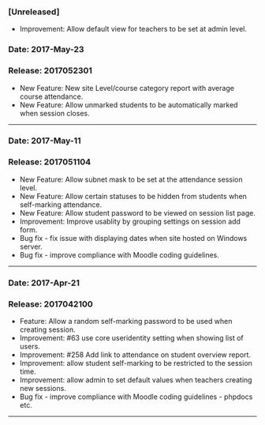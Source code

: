 ### [Unreleased]
- Improvement: Allow default view for teachers to be set at admin level.

### Date:		2017-May-23
### Release:	2017052301

- New Feature: New site Level/course category report with average course attendance.
- New Feature: Allow unmarked students to be automatically marked when session closes.

---

### Date:		2017-May-11
### Release:	2017051104

- New Feature: Allow subnet mask to be set at the attendance session level.
- New Feature: Allow certain statuses to be hidden from students when self-marking attendance.
- New Feature: Allow student password to be viewed on session list page.
- Improvement: Improve usablity by grouping settings on session add form.
- Bug fix - fix issue with displaying dates when site hosted on Windows server.
- Bug fix - improve compliance with Moodle coding guidelines.

---

### Date:		2017-Apr-21
### Release:	2017042100

- Feature: Allow a random self-marking password to be used when creating session.
- Improvement: #63 use core useridentity setting when showing list of users.
- Improvement: #258 Add link to attendance on student overview report.
- Improvement: allow student self-marking to be restricted to the session time.
- Improvement: allow admin to set default values when teachers creating new sessions.
- Bug fix - improve compliance with Moodle coding guidelines - phpdocs etc.

---

